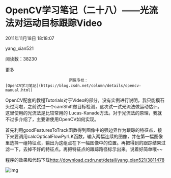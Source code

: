 # OpenCV学习笔记（二十八）——光流法对运动目标跟踪Video

2011年11月18日 18:18:07

yang_xian521

阅读数：38230

更多

 								所属专栏： 																[OpenCV学习笔记](https://blog.csdn.net/column/details/opencv-manual.html) 																 							

 									

OpenCV配套的教程Tutorials对于Video的部分，没有实例进行说明，我只能摸石头过河啦，之前试过一个camShift做目标检测，这次试一试光流法做运动估计。这里使用的光流法是比较常用的 Lucas-Kanade方法。对于光流法的原理，我就不过多介绍了，主要讲使用OpenCV如何实现。

首先利用goodFeaturesToTrack函数得到图像中的强边界作为跟踪的特征点，接下来要调用calcOpticalFlowPyrLK函数，输入两幅连续的图像，并在第一幅图像里选择一组特征点，输出为这组点在下一幅图像中的位置。再把得到的跟踪结果过滤一下，去掉不好的特征点。再把特征点的跟踪路径标示出来。说着好简单哦~~

程序的效果和代码下载<http://download.csdn.net/detail/yang_xian521/3811478>

![img](http://hi.csdn.net/attachment/201111/18/0_13216040982xIj.gif)